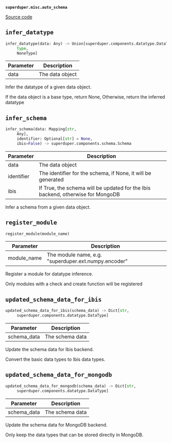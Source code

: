 **`superduper.misc.auto_schema`** 

[Source code](https://github.com/superduper/superduper/blob/main/superduper/misc/auto_schema.py)

## `infer_datatype` 

```python
infer_datatype(data: Any) -> Union[superduper.components.datatype.DataType,
     type,
     NoneType]
```
| Parameter | Description |
|-----------|-------------|
| data | The data object |

Infer the datatype of a given data object.

If the data object is a base type, return None,
Otherwise, return the inferred datatype

## `infer_schema` 

```python
infer_schema(data: Mapping[str,
     Any],
     identifier: Optional[str] = None,
     ibis=False) -> superduper.components.schema.Schema
```
| Parameter | Description |
|-----------|-------------|
| data | The data object |
| identifier | The identifier for the schema, if None, it will be generated |
| ibis | If True, the schema will be updated for the Ibis backend, otherwise for MongoDB |

Infer a schema from a given data object.

## `register_module` 

```python
register_module(module_name)
```
| Parameter | Description |
|-----------|-------------|
| module_name | The module name, e.g. "superduper.ext.numpy.encoder" |

Register a module for datatype inference.

Only modules with a check and create function will be registered

## `updated_schema_data_for_ibis` 

```python
updated_schema_data_for_ibis(schema_data) -> Dict[str,
     superduper.components.datatype.DataType]
```
| Parameter | Description |
|-----------|-------------|
| schema_data | The schema data |

Update the schema data for Ibis backend.

Convert the basic data types to Ibis data types.

## `updated_schema_data_for_mongodb` 

```python
updated_schema_data_for_mongodb(schema_data) -> Dict[str,
     superduper.components.datatype.DataType]
```
| Parameter | Description |
|-----------|-------------|
| schema_data | The schema data |

Update the schema data for MongoDB backend.

Only keep the data types that can be stored directly in MongoDB.

